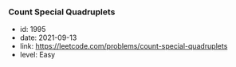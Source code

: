 ### Count Special Quadruplets

* id: 1995
* date: 2021-09-13
* link: https://leetcode.com/problems/count-special-quadruplets
* level: Easy
